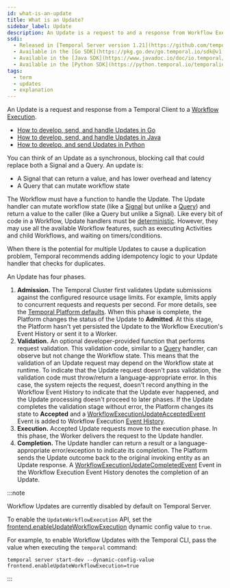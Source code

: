 ```yaml
---
id: what-is-an-update
title: What is an Update?
sidebar_label: Update
description: An Update is a request to and a response from Workflow Execution.
ssdi:
  - Released in [Temporal Server version 1.21](https://github.com/temporalio/temporal/releases/tag/v1.21.0)
  - Available in the [Go SDK](https://pkg.go.dev/go.temporal.io/sdk@v1.23.1/client#Client.UpdateWorkflowWithOptions) since [v1.23.0](https://github.com/temporalio/sdk-go/releases/tag/v1.23.0)
  - Available in the [Java SDK](https://www.javadoc.io/doc/io.temporal/temporal-sdk/latest/io/temporal/client/WorkflowStub.html#startUpdate(io.temporal.client.UpdateOptions,java.lang.Object...)) since [v1.20.0](https://github.com/temporalio/sdk-java/releases/tag/v1.20.0)
  - Available in the [Python SDK](https://python.temporal.io/temporalio.workflow.html#update) since [v.1.4.0](https://github.com/temporalio/sdk-python/releases/tag/1.4.0)
tags:
  - term
  - updates
  - explanation
---
```


An Update is a request and response from a Temporal Client to a [Workflow Execution](/concepts/what-is-a-workflow-execution).

- [How to develop, send, and handle Updates in Go](/go/updates)
- [How to develop, send, and handle Updates in Java](/java/updates)
- [How to develop, and send Updates in Python](/python/workflow_updates/updates)

You can think of an Update as a synchronous, blocking call that could replace both a Signal and a Query. An update is:

- A Signal that can return a value, and has lower overhead and latency
- A Query that can mutate workflow state

The Workflow must have a function to handle the Update.
The Update handler can mutate workflow state (like a [Signal](/concepts/what-is-a-signal) but unlike a [Query](/concepts/what-is-a-query)) and return a value to the caller (like a Query but unlike a Signal).
Like every bit of code in a Workflow, Update handlers must be [deterministic](/concepts/what-is-a-workflow-definition#deterministic-constraints).
However, they may use all the available Workflow features, such as executing Activities and child Workflows, and waiting on timers/conditions.

When there is the potential for multiple Updates to cause a duplication problem, Temporal recommends adding idempotency logic to your Update handler that checks for duplicates.

An Update has four phases.

1. **Admission.** The Temporal Cluster first validates Update submissions against the configured resource usage limits.
   For example, limits apply to concurrent requests and requests per second.
   For more details, see the [Temporal Platform defaults](/self-hosted/platform-defaults).
   When this phase is complete, the Platform changes the status of the Update to **Admitted**.
   At this stage, the Platform hasn't yet persisted the Update to the Workflow Execution's Event History or sent it to a Worker.
2. **Validation.** An optional developer-provided function that performs request validation.
   This validation code, similar to a [Query](/concepts/what-is-a-query) handler, can observe but not change the Workflow state.
   This means that the validation of an Update request may depend on the Workflow state at runtime.
   To indicate that the Update request doesn't pass validation, the validation code must throw/return a language-appropriate error.
   In this case, the system rejects the request, doesn't record anything in the Workflow Event History to indicate that the Update ever happened, and the Update processing doesn't proceed to later phases.
   If the Update completes the validation stage without error, the Platform changes its state to **Accepted** and a [WorkflowExecutionUpdateAcceptedEvent](/references/events#workflowexecutionupdateacceptedevent) Event is added to Workflow Execution [Event History](#event-history).
3. **Execution.** Accepted Update requests move to the execution phase.
   In this phase, the Worker delivers the request to the Update handler.
4. **Completion.** The Update handler can return a result or a language-appropriate error/exception to indicate its completion.
   The Platform sends the Update outcome back to the original invoking entity as an Update response.
   A [WorkflowExecutionUpdateCompletedEvent](/references/events#workflowexecutionupdatecompletedevent) Event in the Workflow Execution Event History denotes the completion of an Update.

:::note

Workflow Updates are currently disabled by default on Temporal Server.

To enable the `UpdateWorkflowExecution` API, set the [frontend.enableUpdateWorkflowExecution](https://github.com/temporalio/temporal/blob/main/common/dynamicconfig/constants.go) dynamic config value to `true`.

For example, to enable Workflow Updates with the Temporal CLI, pass the value when executing the `temporal` command:

```command
temporal server start-dev --dynamic-config-value frontend.enableUpdateWorkflowExecution=true
```

:::
